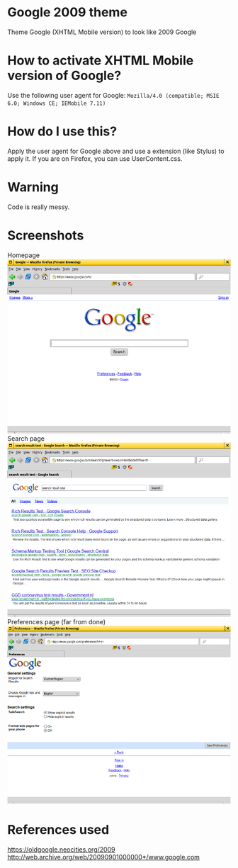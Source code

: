 # Google 2009 theme
Theme Google (XHTML Mobile version) to look like 2009 Google

# How to activate XHTML Mobile version of Google?
Use the following user agent for Google: ```Mozilla/4.0 (compatible; MSIE 6.0; Windows CE; IEMobile 7.11)```

# How do I use this?
Apply the user agent for Google above and use a extension (like Stylus) to apply it. If you are on Firefox, you can use UserContent.css.

# Warning
Code is really messy.

# Screenshots
Homepage  
![Homepage](homepage-new.png "Homepage")
Search page  
![Search page](searchpage-new.png "Search page")
Preferences page (far from done)  
![Preferences page](preferences.png "Preferences page")


# References used
https://oldgoogle.neocities.org/2009  
http://web.archive.org/web/20090901000000*/www.google.com

